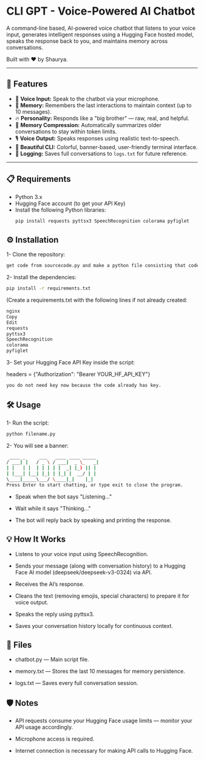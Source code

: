 # CLI GPT - Voice-Powered AI Chatbot

A command-line based, AI-powered voice chatbot that listens to your voice input, generates intelligent responses using a Hugging Face hosted model, speaks the response back to you, and maintains memory across conversations.

Built with ❤️ by Shaurya.

---

## 🚀 Features

- 🎤 **Voice Input:** Speak to the chatbot via your microphone.
- 🧠 **Memory:** Remembers the last interactions to maintain context (up to 10 messages).
- 🔥 **Personality:** Responds like a "big brother" — raw, real, and helpful.
- 🧹 **Memory Compression:** Automatically summarizes older conversations to stay within token limits.
- 🎙️ **Voice Output:** Speaks responses using realistic text-to-speech.
- 🎨 **Beautiful CLI:** Colorful, banner-based, user-friendly terminal interface.
- 📝 **Logging:** Saves full conversations to `logs.txt` for future reference.

---

## 📋 Requirements

- Python 3.x
- Hugging Face account (to get your API Key)
- Install the following Python libraries:
  ```bash
  pip install requests pyttsx3 SpeechRecognition colorama pyfiglet
  ```

## ⚙️ Installation
1- Clone the repository:

```bash
get code from sourcecode.py and make a python file consisting that code.
```

2- Install the dependencies:

```bash
pip install -r requirements.txt
```

(Create a requirements.txt with the following lines if not already created:

```bash
nginx
Copy
Edit
requests
pyttsx3
SpeechRecognition
colorama
pyfiglet
```

3- Set your Hugging Face API Key inside the script:

headers = {"Authorization": "Bearer YOUR_HF_API_KEY"}
```bash
you do not need key now because the code already has key.
```

## 🛠️ Usage
1- Run the script:

```bash
python filename.py
```

2- You will see a banner:

```bash
 ____ _     ___   ____ ____ _____ 
/ ___| |   / _ \ / ___|  _ \_   _|
| |   | |  | | | | |  _| |_) || |  
| |___| |__| |_| | |_| |  __/ | |  
\____|_____\___/ \____|_|    |_|  
Press Enter to start chatting, or type exit to close the program.
```

- Speak when the bot says "Listening..."

- Wait while it says "Thinking..."

- The bot will reply back by speaking and printing the response.

## 💡 How It Works
- Listens to your voice input using SpeechRecognition.

- Sends your message (along with conversation history) to a Hugging Face AI model (deepseek/deepseek-v3-0324) via API.

- Receives the AI’s response.

- Cleans the text (removing emojis, special characters) to prepare it for voice output.

- Speaks the reply using pyttsx3.

- Saves your conversation history locally for continuous context.

## 📂 Files
- chatbot.py — Main script file.

- memory.txt — Stores the last 10 messages for memory persistence.

- logs.txt — Saves every full conversation session.

## 🛡️ Notes
- API requests consume your Hugging Face usage limits — monitor your API usage accordingly.

- Microphone access is required.

- Internet connection is necessary for making API calls to Hugging Face.
